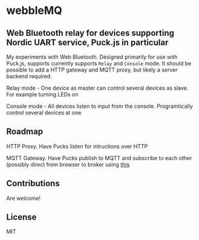 # webbleMQ
## Web Bluetooth relay for devices supporting Nordic UART service, Puck.js in particular

My experiments with Web Bluetooth. Designed primarily for use with Puck.js, supports currently supports `Relay` and `Console` mode.
It should be possible to add a HTTP gateway and MQTT proxy, but likely a server backend required.

Relay mode - One device as master can control several devices as slave. For example turning LEDs on

Console mode - All devices listen to input from the console. Programtically control several devices at one

## Roadmap
HTTP Proxy. Have Pucks listen for intructions over HTTP

MQTT Gateway. Have Pucks publish to MQTT and subscribe to each other (possibly direct from browser to broker using [this](http://test.mosquitto.org/ws.html) 

## Contributions
Are welcome!

## License 
MIT

